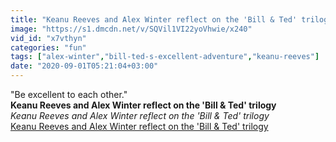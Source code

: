 ```yaml
---
title: "Keanu Reeves and Alex Winter reflect on the 'Bill & Ted' trilogy"
image: "https://s1.dmcdn.net/v/SQVil1VI22yoVhwie/x240"
vid_id: "x7vthyn"
categories: "fun"
tags: ["alex-winter","bill-ted-s-excellent-adventure","keanu-reeves"]
date: "2020-09-01T05:21:04+03:00"
---
```

&quot;Be excellent to each other.&quot;<br><b>Keanu Reeves and Alex Winter reflect on the 'Bill & Ted' trilogy</b><br> <i>Keanu Reeves and Alex Winter reflect on the 'Bill & Ted' trilogy</i><br> <u>Keanu Reeves and Alex Winter reflect on the 'Bill & Ted' trilogy</u>
